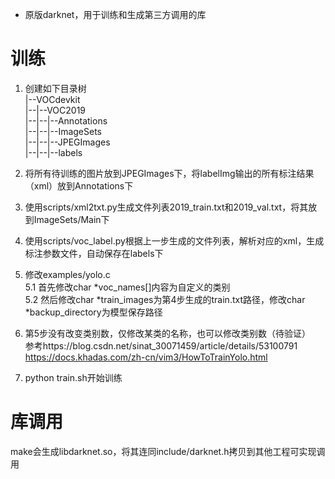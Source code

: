 - 原版darknet，用于训练和生成第三方调用的库  

# 训练

1. 创建如下目录树  
|--VOCdevkit  
|--|--VOC2019  
|--|--|--Annotations  
|--|--|--ImageSets  
|--|--|--JPEGImages  
|--|--|--labels  

2. 将所有待训练的图片放到JPEGImages下，将labelImg输出的所有标注结果（xml）放到Annotations下  

3. 使用scripts/xml2txt.py生成文件列表2019_train.txt和2019_val.txt，将其放到ImageSets/Main下  

4. 使用scripts/voc_label.py根据上一步生成的文件列表，解析对应的xml，生成标注参数文件，自动保存在labels下  

5. 修改examples/yolo.c  
5.1 首先修改char *voc_names[]内容为自定义的类别  
5.2 然后修改char *train_images为第4步生成的train.txt路径，修改char *backup_directory为模型保存路径  

6. 第5步没有改变类别数，仅修改某类的名称，也可以修改类别数（待验证）  
参考https://blog.csdn.net/sinat_30071459/article/details/53100791  
    https://docs.khadas.com/zh-cn/vim3/HowToTrainYolo.html  

7. python train.sh开始训练  

# 库调用
make会生成libdarknet.so，将其连同include/darknet.h拷贝到其他工程可实现调用
